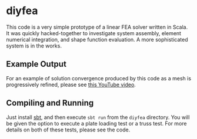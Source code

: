 diyfea
======

This code is a very simple prototype of a linear FEA solver written in Scala.  
It was quickly hacked-together to investigate system assembly, element
numerical integration, and shape function evaluation.  A more sophisticated
system is in the works.

Example Output
--------------

For an example of solution convergence produced by this code as a mesh is
progressively refined, please see
[this YouTube video](http://www.youtube.com/watch?v=QrzcakDmJgc).

Compiling and Running
---------------------

Just install [sbt](http://www.scala-sbt.org/), and then execute `sbt run` from
the `diyfea` directory.  You will be given the option to execute a plate 
loading test or a truss test.  For more details on both of these tests, please
see the code.
